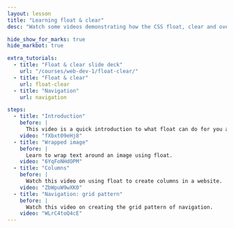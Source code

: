 ```yaml
---
layout: lesson
title: "Learning float & clear"
desc: "Watch some videos demonstrating how the CSS float, clear and overflow properties work to create layouts."

hide_show_for_marks: true
hide_markbot: true

extra_tutorials:
  - title: "Float & clear slide deck"
    url: "/courses/web-dev-1/float-clear/"
  - title: "Float & clear"
    url: float-clear
  - title: "Navigation"
    url: navigation

steps:
  - title: "Introduction"
    before: |
      This video is a quick introduction to what float can do for you and how to use it.
    video: "fXbxt09eHj8"
  - title: "Wrapped image"
    before: |
      Learn to wrap text around an image using float.
    video: "6YqFoNHdOPM"
  - title: "Columns"
    before: |
      Watch this video on using float to create columns in a website.
    video: "ZbWpuW9wXK0"
  - title: "Navigation: grid pattern"
    before: |
      Watch this video on creating the grid pattern of navigation.
    video: "WLrC4toQ4cE"
---
```

